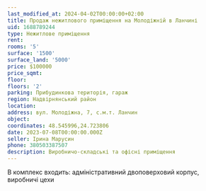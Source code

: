 ```yaml
---
last_modified_at: 2024-04-02T00:00:00+02:00
title: Продаж нежитлового приміщення на Молодіжній в Ланчині
uid: 1688789244
type: Нежитлове приміщення
rent:
rooms: '5'
surface: '1500'
surface_land: '5000'
price: $100000
price_sqmt:
floor:
floors: '2'
parking: Прибудинкова територія, гараж
region: Надвірнянський район
location:
address: вул. Молодіжна, 7, с.м.т. Ланчин
object:
coordinates: 48.545996,24.723806
date: 2023-07-08T00:00:00.000Z
seller: Ірина Марусин
phone: 380503387507
description: Виробничо-складські та офісні приміщення
---
```


В комплекс входить: адміністративний двоповерховий корпус, виробничі цехи
